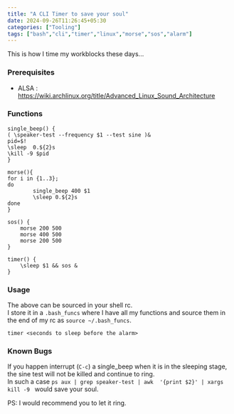 ```yaml
---
title: "A CLI Timer to save your soul"
date: 2024-09-26T11:26:45+05:30
categories: ["Tooling"]
tags: ["bash","cli","timer","linux","morse","sos","alarm"]
---
```


This is how I time my workblocks these days...  

### Prerequisites

 - ALSA : https://wiki.archlinux.org/title/Advanced_Linux_Sound_Architecture
 
 
### Functions

``` 
single_beep() {
( \speaker-test --frequency $1 --test sine )&
pid=$!
\sleep  0.${2}s
\kill -9 $pid
}

morse(){
for i in {1..3};
do
        single_beep 400 $1
        \sleep 0.${2}s
done
}

sos() {
    morse 200 500
    morse 400 500
    morse 200 500
}

timer() {
    \sleep $1 && sos &
}
```


### Usage

The above can be sourced in your shell rc.  
I store it in a `.bash_funcs` where I have all my functions and source them in the end of my rc as `source ~/.bash_funcs`.


``` 
timer <seconds to sleep before the alarm>
```

### Known Bugs

If you happen interrupt (`C-c`) a single_beep when it is in the sleeping stage, the sine test will not be killed and continue to ring.  
In such a case `ps aux | grep speaker-test | awk  '{print $2}' | xargs kill -9 `  would save your soul.

PS: I would recommend you to let it ring.  

